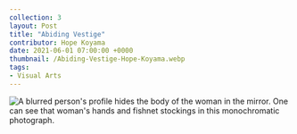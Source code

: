 ```yaml
---
collection: 3
layout: Post
title: "Abiding Vestige"
contributor: Hope Koyama
date: 2021-06-01 07:00:00 +0000
thumbnail: /Abiding-Vestige-Hope-Koyama.webp
tags: 
- Visual Arts
---
```

<img src="/images/3/Abiding-Vestige-Hope-Koyama.jpg" 
    alt="A blurred person's profile hides the body of the woman in the mirror. One can see that woman's hands and fishnet stockings in this monochromatic photograph."
    class="w650" />

